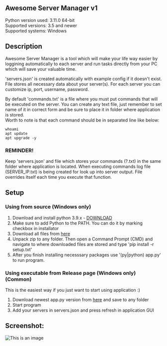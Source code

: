 ## Awesome Server Manager v1
Python version used: 3.11.0 64-bit  
Supported versions: 3.5 and newer  
Supported systems: Windows

## Description
Awesome Server Manager is a tool which will make your life way easier by loggining automatically to each server and run tasks directly from your PC which will save your valuable time.  
  
'servers.json' is created automatically with example config if it doesn't exist. File stores all necessary data about your server(s). For each server you can customize ip, port, username, password.

By default 'commands.txt' is a file where you must put commands that will be executed on the server. You can create any text file, just remember to set name of it in correct form and be sure to place it in folder where application is stored.  
Worth to note is that each command should be in separated line like below:
```
whoami
apt update
apt upgrade -y
```
### REMINDER!
Keep 'servers.json' and file which stores your commands (?.txt) in the same folder where application is located.
When executing commands log file (SERVER_IP.txt) is being created for look up into server output. File overrides itself each time you execute that function.

## Setup
### Using from source (Windows only)
1. Download and install python 3.9.x - [DOWNLOAD](https://www.python.org/downloads/release/python-3912/)
2. Make sure to add Python to the PATH. You can do it by marking checkbox in installator
3. Download all files from [here](https://github.com/OpsecGuy/Awesome-Server-Manager/archive/refs/heads/main.zip)
4. Unpack zip to any folder. Then open a Command Prompt (CMD) and navigate to where downloaded files are stored and type 'pip install -r setup.txt'
5. After you finish installing necesssary packages use '(py|python) app.py' to run program.
### Using executable from Release page (Windows only) (Common)
This is the easiest way if you just want to start using application :)
1. Download newest app.py version from [here](https://github.com/OpsecGuy/Awesome-Server-Manager/releases) and save to any folder
2. Start program
3. Add your servers in servers.json and press refresh in application GUI

## Screenshot:
![This is an image](https://i.imgur.com/jwfz5Wi.png)
